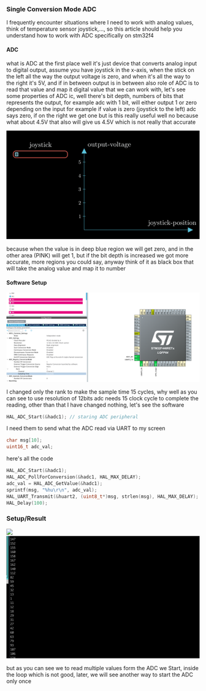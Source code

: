 ### Single Conversion Mode ADC

I frequently encounter situations where I need to work with analog values, think of temperature sensor
joystick,..., so this article should help you understand how to work with ADC specifically on stm32f4

#### ADC
what is ADC at the first place well it's just device that converts analog input to digital output,
assume you have joystick in the x-axis, when the stick on the left all the way the output voltage is
zero, and when it's all the way to the right it's 5V, and if in between output is in between also
role of ADC is to read that value and map it digital value that we can work with, let's see some
properties of ADC ic, well there's bit depth, numbers of bits that represents the output, for example
adc with 1 bit, will either output 1 or zero depending on the input for example if value is zero (joystick to the left)
adc says zero, if on the right we get one but is this really useful well no because what about 4.5V
that also will give us 4.5V which is not really that accurate

![](./pics/adc1.gif)

because when the value is in deep blue region we will get zero, and in the other area (PINK) will
get 1, but if the bit depth is increased we got more accurate, more regions you could say, anyway
think of it as black box that will take the analog value and map it to number

#### Software Setup
![](./pics/1.png)

I changed only the rank to make the sample time 15 cycles, why well as you can see to use 
resolution of 12bits adc needs 15 clock cycle to complete the reading, other than that I have 
changed nothing, let's see the software

```c
HAL_ADC_Start(&hadc1); // staring ADC peripheral
```


I need them to send what the ADC read via UART to my screen
```c
char msg[10];
uint16_t adc_val;
```

here's all the code

```c
HAL_ADC_Start(&hadc1);
HAL_ADC_PollForConversion(&hadc1, HAL_MAX_DELAY);
adc_val = HAL_ADC_GetValue(&hadc1);
sprintf(msg, "%hu\r\n", adc_val);
HAL_UART_Transmit(&huart2, (uint8_t*)msg, strlen(msg), HAL_MAX_DELAY);
HAL_Delay(100);
```

### Setup/Result
![](./pics/3.jpeg)
![](./pics/2.png)

but as you can see we to read multiple values form the ADC we Start, inside the loop which is not
good, later, we will see another way to start the ADC only once